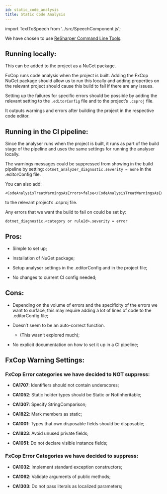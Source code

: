 ```yaml
---
id: static_code_analysis
title: Static Code Analysis
---
```


import TextToSpeech from '../src/SpeechComponent.js';

<TextToSpeech>

We have chosen to use [ReSharper Command Line Tools](https://www.jetbrains.com/help/resharper/ReSharper_Command_Line_Tools.html).

##  Running locally:

This can be added to the project as a NuGet package.

FxCop runs code analysis when the project is built. Adding the FxCop NuGet package should allow us to run this locally and adding properties on the relevant project should cause this build to fail if there are any issues.

Setting up the failures for specific errors should be possible by adding the relevant setting to the `.editorConfig` file and to the project’s `.csproj` file.

It outputs warnings and errors after building the project in the respective code editor.
## Running in the CI pipeline:

Since the analyser runs when the project is built, it runs as part of the build stage of the pipeline and uses the same settings for running the analyser locally.

The warnings messages could be suppressed from showing in the build pipeline by setting: `dotnet_analyzer_diagnostic.severity = none` in the .editorConfig file.

You can also add:
```shell
<CodeAnalysisTreatWarningsAsErrors>false</CodeAnalysisTreatWarningsAsErrors>
``` 
to the relevant project’s .csproj file.

Any errors that we want the build to fail on could be set by:
```shell
dotnet_diagnostic.<category or ruleId>.severity = error
```
## Pros:

- Simple to set up;

- Installation of NuGet package;

- Setup analyser settings in the .editorConfig and in the project file;

- No changes to current CI config needed;
## Cons:

- Depending on the volume of errors and the specificity of the errors we want to surface, this may require adding a lot of lines of code to the .editorConfig file;

- Doesn’t seem to be an auto-correct function.
  * (This wasn’t explored much);

- No explicit documentation on how to set it up in a CI pipeline;
## FxCop Warning Settings:
### FxCop Error categories we have decided to NOT suppress:

- **CA1707**: Identifiers should not contain underscores;

- **CA1052**: Static holder types should be Static or NotInheritable;

- **CA1307**: Specify StringComparison;

- **CA1822**: Mark members as static;

- **CA1001**: Types that own disposable fields should be disposable;

- **CA1823**: Avoid unused private fields;

- **CA1051**: Do not declare visible instance fields;
### FxCop Error Categories we have decided to suppress:

- **CA1032**: Implement standard exception constructors;

- **CA1062**: Validate arguments of public methods;

- **CA1303**: Do not pass literals as localized parameters;

</TextToSpeech>